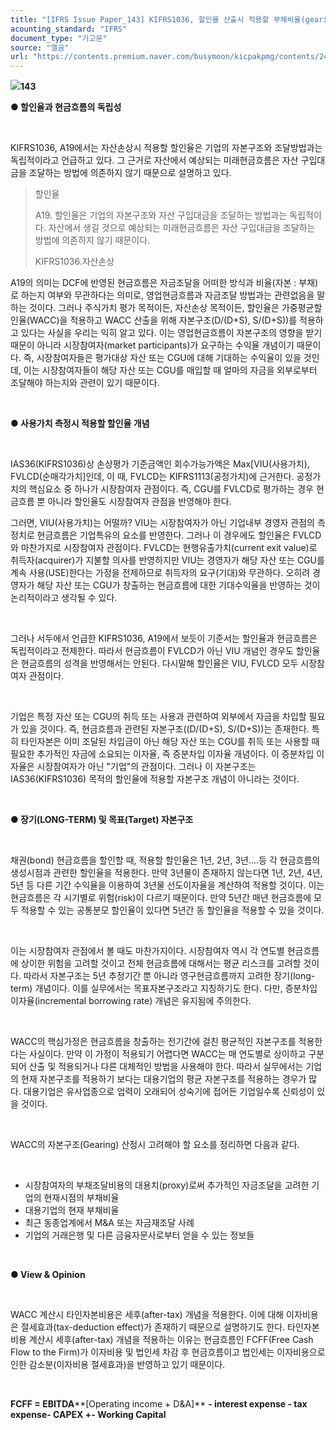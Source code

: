 ```yaml
---
title: "[IFRS Issue Paper_143] KIFRS1036, 할인율 산출시 적용할 부채비율(gearing in discount)"
acounting_standard: "IFRS"
document_type: "기고문"
source: "엘곰"
url: "https://contents.premium.naver.com/busymoon/kicpakpmg/contents/240702143918521nr"
---
```

![](https://n2.news.naver.com/l.gif?type=content)**143**

**● 할인율과 현금흐름의 독립성**

​

KIFRS1036, A19에서는 자산손상시 적용할 할인율은 기업의 자본구조와 조달방법과는 독립적이라고 언급하고 있다. 그 근거로 자산에서 예상되는 미래현금흐름은 자산 구입대금을 조달하는 방법에 의존하지 않기 때문으로 설명하고 있다.

> 할인율
> 
> A19. 할인율은 기업의 자본구조와 자산 구입대금을 조달하는 방법과는 독립적이다. 자산에서 생길 것으로 예상되는 미래현금흐름은 자산 구입대금을 조달하는 방법에 의존하지 않기 때문이다.
> 
> KIFRS1036.자산손상

A19의 의미는 DCF에 반영된 현금흐름은 자금조달을 어떠한 방식과 비율(자본 : 부채)로 하는지 여부와 무관하다는 의미로, 영업현금흐름과 자금조달 방법과는 관련없음을 말하는 것이다. 그러나 주식가치 평가 목적이든, 자산손상 목적이든, 할인율은 가중평균할인율(WACC)을 적용하고 WACC 산출을 위해 자본구조(D/(D+S), S/(D+S))를 적용하고 있다는 사실을 우리는 익히 알고 있다. 이는 영업현금흐름이 자본구조의 영향을 받기 때문이 아니라 시장참여자(market participants)가 요구하는 수익율 개념이기 때문이다. 즉, 시장참여자들은 평가대상 자산 또는 CGU에 대해 기대하는 수익율이 있을 것인데, 이는 시장참여자들이 해당 자산 또는 CGU를 매입할 때 얼마의 자금을 외부로부터 조달해야 하는지와 관련이 있기 때문이다.

​

**● 사용가치 측정시 적용할 할인율 개념**

**​**

IAS36(KIFRS1036)상 손상평가 기준금액인 회수가능가액은 Max\[VIU(사용가치), FVLCD(순매각가치\]인데, 이 때, FVLCD는 KIFRS1113(공정가치)에 근거한다. 공정가치의 핵심요소 중 하나가 시장참여자 관점이다. 즉, CGU를 FVLCD로 평가하는 경우 현금흐름 뿐 아니라 할인율도 시장참여자 관점을 반영해야 한다.

그러면, VIU(사용가치)는 어떨까? VIU는 시장참여자가 아닌 기업내부 경영자 관점의 측정치로 현금흐름은 기업특유의 요소를 반영한다. 그러나 이 경우에도 할인율은 FVLCD와 마찬가지로 시장참여자 관점이다. FVLCD는 현행유출가치(current exit value)로 취득자(acquirer)가 지불할 의사를 반영하지만 VIU는 경영자가 해당 자산 또는 CGU를 계속 사용(USE)한다는 가정을 전제하므로 취득자의 요구(기대)와 무관하다. 오히려 경영자가 해당 자산 또는 CGU가 창출하는 현금흐름에 대한 기대수익율을 반영하는 것이 논리적이라고 생각될 수 있다.

​

그러나 서두에서 언급한 KIFRS1036, A19에서 보듯이 기준서는 할인율과 현금흐름은 독립적이라고 전제한다. 따라서 현금흐름이 FVLCD가 아닌 VIU 개념인 경우도 할인율은 현금흐름의 성격을 반영해서는 안된다. 다시말해 할인율은 VIU, FVLCD 모두 시장참여자 관점이다.

​

기업은 특정 자산 또는 CGU의 취득 또는 사용과 관련하여 외부에서 자금을 차입할 필요가 있을 것이다. 즉, 현금흐름과 관련된 자본구조((D/(D+S), S/(D+S))는 존재한다. 특히 타인자본은 이미 조달된 차입금이 아닌 해당 자산 또는 CGU를 취득 또는 사용할 때 필요한 추가적인 자금에 소요되는 이자율, 즉 증분차입 이자율 개념이다. 이 증분차입 이자율은 시장참여자가 아닌 "기업"의 관점이다. 그러나 이 자본구조는 IAS36(KIFRS1036) 목적의 할인율에 적용할 자본구조 개념이 아니라는 것이다.

​

**● 장기(LONG-TERM) 및 목표(Target) 자본구조**

​

채권(bond) 현금흐름을 할인할 때, 적용할 할인율은 1년, 2년, 3년....등 각 현금흐름의 생성시점과 관련한 할인율을 적용한다. 만약 3년물이 존재하지 않는다면 1년, 2년, 4년, 5년 등 다른 기간 수익율을 이용하여 3년물 선도이자율을 계산하여 적용할 것이다. 이는 현금흐름은 각 시기별로 위험(risk)이 다르기 때문이다. 만약 5년간 매년 현금흐름에 모두 적용할 수 있는 공통분모 할인율이 있다면 5년간 동 할인율을 적용할 수 있을 것이다.

​

이는 시장참여자 관점에서 볼 때도 마찬가지이다. 시장참여자 역시 각 연도별 현금흐름에 상이한 위험을 고려할 것이고 전체 현금흐름에 대해서는 평균 리스크를 고려할 것이다. 따라서 자본구조는 5년 추정기간 뿐 아니라 영구현금흐름까지 고려한 장기(long-term) 개념이다. 이를 실무에서는 목표자본구조라고 지칭하기도 한다. 다만, 증분차입이자율(incremental borrowing rate) 개념은 유지됨에 주의한다.

​

WACC의 핵심가정은 현금흐름을 창출하는 전기간에 걸친 평균적인 자본구조를 적용한다는 사실이다. 만약 이 가정이 적용되기 어렵다면 WACC는 매 연도별로 상이하고 구분되어 산출 및 적용되거나 다른 대체적인 방법을 사용해야 한다. 따라서 실무에서는 기업의 현재 자본구조를 적용하기 보다는 대용기업의 평균 자본구조를 적용하는 경우가 많다. 대용기업은 유사업종으로 업력이 오래되어 성숙기에 접어든 기업일수록 신뢰성이 있을 것이다.

​

WACC의 자본구조(Gearing) 산정시 고려해야 할 요소를 정리하면 다음과 같다.

​

- 시장참여자의 부채조달비용의 대용치(proxy)로써 추가적인 자금조달을 고려한 기업의 현재시점의 부채비율
- 대용기업의 현재 부채비율
- 최근 동종업계에서 M&A 또는 자금재조달 사례
- 기업의 거래은행 및 다른 금융자문사로부터 얻을 수 있는 정보들

​

**● View & Opinion**

**​**

WACC 계산시 타인자본비용은 세후(after-tax) 개념을 적용한다. 이에 대해 이자비용은 절세효과(tax-deduction effect)가 존재하기 때문으로 설명하기도 한다. 타인자본비용 계산시 세후(after-tax) 개념을 적용하는 이유는 현금흐름인 FCFF(Free Cash Flow to the Firm)가 이자비용 및 법인세 차감 후 현금흐름이고 법인세는 이자비용으로 인한 감소분(이자비용 절세효과)을 반영하고 있기 때문이다.

​

**FCFF = EBITDA****\[Operating income + D&A\]** **\- interest expense - tax expense- CAPEX +- Working Capital**

**​**

***​***

​
